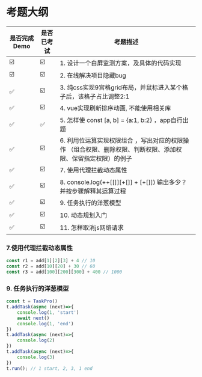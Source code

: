 # 考题大纲

[//]: # (-   ✅ ☑️)

| 是否完成Demo | 是否已考试 | 考题描述                                                      |
|----------|-------|-----------------------------------------------------------|
|     ☑️     | ☑️    | 1. 设计一个白屏监测方案，及具体的代码实现                                    |
|     ☑️     | ☑️    | 2. 在线解决项目隐藏bug                                            |
|     ✅     | ☑️    | 3. 纯css实现9宫格grid布局，并鼠标进入某个格子后，该格子占比调整2:1                  |
|     ✅     | ☑️    | 4. vue实现刷新排序动画, 不能使用相关库                                   |
|     ✅     | ✅     | 5. 怎样使 const [a, b] = {a:1, b:2}  ，app自行出题                |
|     ✅     | ☑️    | 6. 利用位运算实现权限组合 ，写出对应的权限操作 （组合权限、删除权限、判断权限、添加权限、保留指定权限）的例子 |
|     ✅     | ☑️    | 7. 使用代理拦截动态属性                                             |
|     ✅     | ☑️    | 8. console.log(++[[]][+[]] + [+[]]) 输出多少？并按步骤解释其运算过程      |
|     ✅     | ☑️    | 9. 任务执行的洋葱模型                                              |
|     ✅     | ☑️    | 10. 动态规划入门                                                |
|     ✅     | ☑️    | 11. 怎样取消js网络请求                                            |

### 7.使用代理拦截动态属性

```typescript
const r1 = add[1][2][3] + 4 // 10
const r2 = add[10][20] + 30 // 60
const r3 = add[100][200][300] + 400 // 1000
```

### 9. 任务执行的洋葱模型

```typescript
const t = TaskPro()
t.addTask(async (next)=>{
    console.log(1, 'start')
    await next()
    console.log(1, 'end')
})
t.addTask(async (next)=>{
    console.log(2)
})
t.addTask(async (next)=>{
    console.log(3)
})
t.run(); // 1 start, 2, 3, 1 end
```
